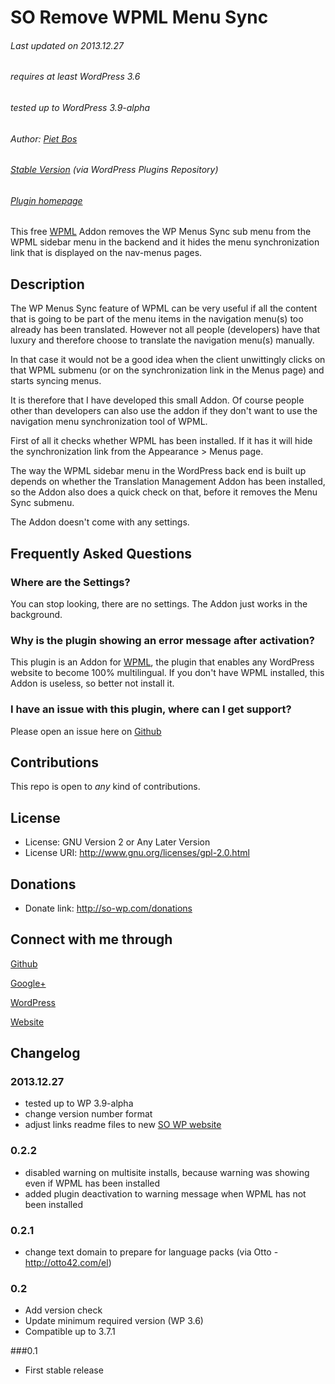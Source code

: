 # SO Remove WPML Menu Sync

###### Last updated on 2013.12.27
###### requires at least WordPress 3.6
###### tested up to WordPress 3.9-alpha
###### Author: [Piet Bos](https://github.com/senlin)
###### [Stable Version](http://wordpress.org/plugins/so-remove-wpml-menu-sync) (via WordPress Plugins Repository)
###### [Plugin homepage](http://so-wp.com/?p=18)


This free [WPML](http://wpml.org) Addon removes the WP Menus Sync sub menu from the WPML sidebar menu in the backend and it hides the menu synchronization link that is displayed on the nav-menus pages.

## Description

The WP Menus Sync feature of WPML can be very useful if all the content that is going to be part of the menu items in the navigation menu(s) too already has been translated. However not all people (developers) have that luxury and therefore choose to translate the navigation menu(s) manually.

In that case it would not be a good idea when the client unwittingly clicks on that WPML submenu (or on the synchronization link in the Menus page) and starts syncing menus.

It is therefore that I have developed this small Addon. Of course people other than developers can also use the addon if they don't want to use the navigation menu synchronization tool of WPML.

First of all it checks whether WPML has been installed. If it has it will hide the synchronization link from the Appearance &gt; Menus page. 

The way the WPML sidebar menu in the WordPress back end is built up depends on whether the Translation Management Addon has been installed, so the Addon also does a quick check on that, before it removes the Menu Sync submenu.

The Addon doesn't come with any settings.

## Frequently Asked Questions

### Where are the Settings?

You can stop looking, there are no settings. The Addon just works in the background.

### Why is the plugin showing an error message after activation?

This plugin is an Addon for [WPML](http://wpml.org), the plugin that enables any WordPress website to become 100% multilingual. If you don't have WPML installed, this Addon is useless, so better not install it.

### I have an issue with this plugin, where can I get support?

Please open an issue here on [Github](https://github.com/senlin/so-remove-wpml-menu-sync/issues)

## Contributions

This repo is open to _any_ kind of contributions.

## License

* License: GNU Version 2 or Any Later Version
* License URI: http://www.gnu.org/licenses/gpl-2.0.html

## Donations

* Donate link: http://so-wp.com/donations

## Connect with me through

[Github](https://github.com/senlin) 

[Google+](http://plus.google.com/+PietBos) 

[WordPress](http://profiles.wordpress.org/senlin/) 

[Website](http://senlinonline.com)

## Changelog

### 2013.12.27

* tested up to WP 3.9-alpha
* change version number format
* adjust links readme files to new [SO WP website](http://so-wp.com)

### 0.2.2

* disabled warning on multisite installs, because warning was showing even if WPML has been installed
* added plugin deactivation to warning message when WPML has not been installed

### 0.2.1

* change text domain to prepare for language packs (via Otto - http://otto42.com/el)

### 0.2

* Add version check
* Update minimum required version (WP 3.6)
* Compatible up to 3.7.1

###0.1

* First stable release
